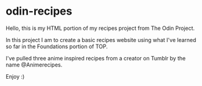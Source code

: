 # odin-recipes

Hello, this is my HTML portion of my recipes project from The Odin Project.

In this project I am to create a basic recipes website using what I've learned so far in the Foundations portion of TOP.

I've pulled three anime inspired recipes from a creator on Tumblr by the name @Animerecipes. 

Enjoy :) 
